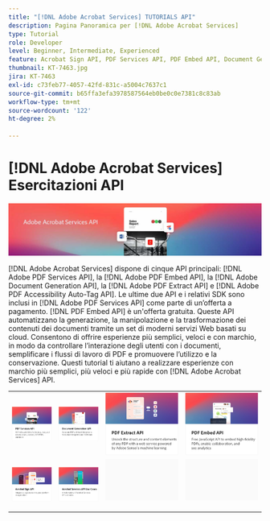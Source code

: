 ```yaml
---
title: "[!DNL Adobe Acrobat Services] TUTORIALS API"
description: Pagina Panoramica per [!DNL Adobe Acrobat Services]
type: Tutorial
role: Developer
level: Beginner, Intermediate, Experienced
feature: Acrobat Sign API, PDF Services API, PDF Embed API, Document Generation API
thumbnail: KT-7463.jpg
jira: KT-7463
exl-id: c73feb77-4057-42fd-831c-a5004c7637c1
source-git-commit: b65ffa3efa3978587564eb0be0c0e7381c8c83ab
workflow-type: tm+mt
source-wordcount: '122'
ht-degree: 2%

---
```


# [!DNL Adobe Acrobat Services] Esercitazioni API

![[!DNL Acrobat Services] Banner](assets/acrobatserviceshero.jpg)

[!DNL Adobe Acrobat Services] dispone di cinque API principali: [!DNL Adobe PDF Services API], la [!DNL Adobe PDF Embed API], la [!DNL Adobe Document Generation API], la [!DNL Adobe PDF Extract API] e [!DNL Adobe PDF Accessibility Auto-Tag API]. Le ultime due API e i relativi SDK sono inclusi in [!DNL Adobe PDF Services API] come parte di un’offerta a pagamento. [!DNL PDF Embed API] è un&#39;offerta gratuita. Queste API automatizzano la generazione, la manipolazione e la trasformazione dei contenuti dei documenti tramite un set di moderni servizi Web basati su cloud. Consentono di offrire esperienze più semplici, veloci e con marchio, in modo da controllare l’interazione degli utenti con i documenti, semplificare i flussi di lavoro di PDF e promuovere l’utilizzo e la conservazione. Questi tutorial ti aiutano a realizzare esperienze con marchio più semplici, più veloci e più rapide con [!DNL Adobe Acrobat Services] API.

<table style="table-layout:fixed">
<tr>
 <td>
   <a href="pdfservices/overview-pdfservices.md">
      <img alt="API di PDF Services" src="assets/pdfservicescard.png" />
   </a>
  </td>
  <td>
   <a href="docgen/overview-docgen.md">
      <img alt="API di Document Generation" src="assets/docgencard.png" />
   </a>
  </td>
  <td>
   <a href="pdfextract/overview-extract.md">
      <img alt="API PDF Extract" src="assets/pdfextractcard.png" />
   </a>
  </td>
  <td>
   <a href="pdfembed/overview-embed.md">
      <img alt="Guida introduttiva a Adobe PDF Tools API e Java" src="assets/pdfembedcard.png" />
   </a>
  </td>
</tr>
<tr>
  <td>
   <a href="acrobatsign/overview-sign.md">
      <img alt="API di Acrobat Sign" src="assets/acrobatsigncard.png" />
   </a>
  </td>
 <td>
   <a href="usecases/overview-usecases.md">
      <img alt="[!DNL Adobe Acrobat Services] Casi di utilizzo delle API" src="assets/usecasescard.png" />
   </a>
  </td>
  <td>
    <img alt="Spaziatore" src="assets/GrayBanner_Placeholder.png" />
    <div>
    <br>
  </td>
  <td>
    <img alt="Spaziatore" src="assets/GrayBanner_Placeholder.png" />
    <div>
    <br>
  </td>
</tr>
</table>
